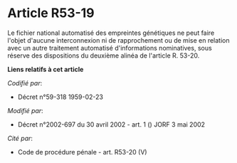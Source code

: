 # Article R53-19

Le fichier national automatisé des empreintes génétiques ne peut faire l'objet d'aucune interconnexion ni de rapprochement ou
de mise en relation avec un autre traitement automatisé d'informations nominatives, sous réserve des dispositions du deuxième
alinéa de l'article R. 53-20.

**Liens relatifs à cet article**

_Codifié par_:

  - Décret n°59-318 1959-02-23

_Modifié par_:

  - Décret n°2002-697 du 30 avril 2002 - art. 1 () JORF 3 mai 2002

_Cité par_:

  - Code de procédure pénale - art. R53-20 (V)
